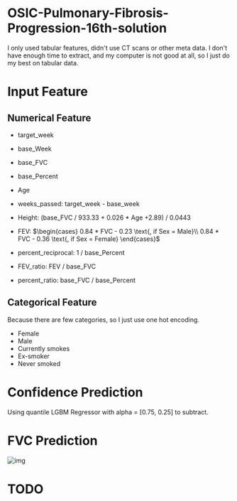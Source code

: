 # OSIC-Pulmonary-Fibrosis-Progression-16th-solution

I only used tabular features, didn't use CT scans or other meta data. I don't have enough time to extract, and my computer is not good at all, so I just do my best on tabular data.

# Input Feature
## Numerical Feature
- target_week
- base_Week
- base_FVC
- base_Percent
- Age
- weeks_passed: target_week - base_week
- Height: (base_FVC / 933.33 + 0.026 * Age +2.89) / 0.0443

- FEV: 
$\begin{cases}
0.84 * FVC - 0.23 \text{, if Sex = Male}\\
0.84 * FVC - 0.36 \text{, if Sex = Female}
\end{cases}$

- percent_reciprocal: 1 / base_Percent
- FEV_ratio: FEV / base_FVC
- percent_ratio: base_FVC / base_Percent

## Categorical Feature

Because there are few categories, so I just use one hot encoding.

- Female
- Male 
- Currently smokes
- Ex-smoker
- Never smoked

# Confidence Prediction

Using quantile LGBM Regressor with alpha = [0.75, 0.25] to 
subtract.

# FVC Prediction
![img](img/stack.png)

# TODO
